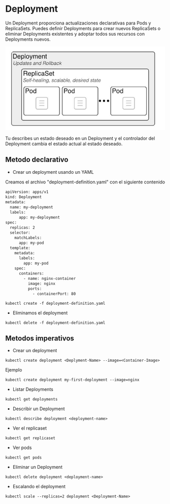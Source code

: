 # Deployment

Un Deployment proporciona actualizaciones declarativas para Pods y ReplicaSets. Puedes definir Deployments para crear nuevos ReplicaSets o eliminar Deployments existentes y adoptar todos sus recursos con Deployments nuevos.

![kubernetes architecture](/img/2.3.imagen.png)

Tu describes un estado deseado en un Deployment y el controlador del Deployment cambia el estado actual al estado deseado.

## Metodo declarativo

- Crear un deployment usando un YAML

Creamos el archivo "deployment-definition.yaml" con el siguiente contenido

```
apiVersion: apps/v1
kind: Deployment
metadata:
  name: my-deployment
  labels:
      app: my-deployment
spec:
  replicas: 2
  selector:
    matchLabels:
      app: my-pod
  template: 
    metadata:
      labels: 
        app: my-pod         
    spec:
      containers:
        - name: nginx-container
          image: nginx
          ports:
            - containerPort: 80
```
```
kubectl create -f deployment-definition.yaml
```
- Eliminamos el deployment

```
kubectl delete -f deployment-definition.yaml
```

## Metodos imperativos

- Crear un deployment
```
kubectl create deployment <Deplyment-Name> --image=<Container-Image>
```
Ejemplo
```
kubectl create deployment my-first-deployment --image=nginx
```

- Listar Deployments
```
kubectl get deployments
```

- Describir un Deployment
```
kubectl describe deployment <deployment-name>
```  
- Ver el replicaset
```
kubectl get replicaset
```
- Ver pods
```
kubectl get pods
```

- Eliminar un Deployment
```
kubectl delete deployment <deployment-name>
```
- Escalando el deployment
```
kubectl scale --replicas=2 deployment <Deployment-Name>
```
  


